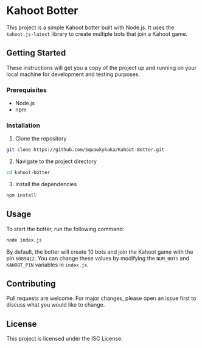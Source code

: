 # Kahoot Botter

This project is a simple Kahoot botter built with Node.js. It uses the `kahoot.js-latest` library to create multiple bots that join a Kahoot game.

## Getting Started

These instructions will get you a copy of the project up and running on your local machine for development and testing purposes.

### Prerequisites

- Node.js
- npm

### Installation

1. Clone the repository
```sh
git clone https://github.com/Squawkykaka/Kahoot-Botter.git
```

2. Navigate to the project directory
```sh
cd kahoot-botter
```

3. Install the dependencies
```sh
npm install
```

## Usage

To start the botter, run the following command:

```sh
node index.js
```

By default, the botter will create 10 bots and join the Kahoot game with the pin `6089412`. You can change these values by modifying the `NUM_BOTS` and `KAHOOT_PIN` variables in `index.js`.

## Contributing

Pull requests are welcome. For major changes, please open an issue first to discuss what you would like to change.

## License

This project is licensed under the ISC License.